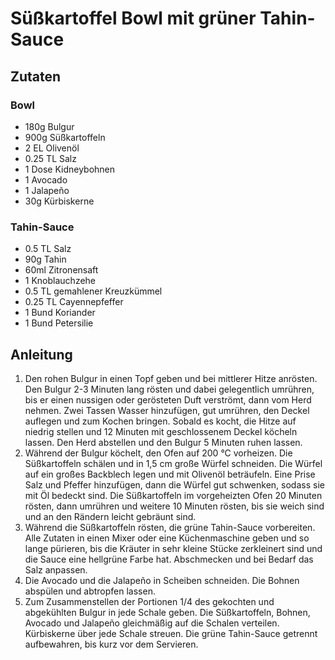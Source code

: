 # Süßkartoffel Bowl mit grüner Tahin-Sauce
## Zutaten
### Bowl
- 180g Bulgur
- 900g Süßkartoffeln
- 2 EL Olivenöl
- 0.25 TL Salz
- 1 Dose Kidneybohnen
- 1 Avocado
- 1 Jalapeño
- 30g Kürbiskerne

### Tahin-Sauce
- 0.5 TL Salz
- 90g Tahin
- 60ml Zitronensaft
- 1 Knoblauchzehe
- 0.5 TL gemahlener Kreuzkümmel
- 0.25 TL Cayennepfeffer
- 1 Bund Koriander
- 1 Bund Petersilie

## Anleitung
1. Den rohen Bulgur in einen Topf geben und bei mittlerer Hitze anrösten. Den Bulgur 2-3 Minuten lang rösten und dabei gelegentlich umrühren, bis er einen nussigen oder gerösteten Duft verströmt, dann vom Herd nehmen. Zwei Tassen Wasser hinzufügen, gut umrühren, den Deckel auflegen und zum Kochen bringen. Sobald es kocht, die Hitze auf niedrig stellen und 12 Minuten mit geschlossenem Deckel köcheln lassen. Den Herd abstellen und den Bulgur 5 Minuten ruhen lassen.
2. Während der Bulgur köchelt, den Ofen auf 200 °C vorheizen. Die Süßkartoffeln schälen und in 1,5 cm große Würfel schneiden. Die Würfel auf ein großes Backblech legen und mit Olivenöl beträufeln. Eine Prise Salz und Pfeffer hinzufügen, dann die Würfel gut schwenken, sodass sie mit Öl bedeckt sind. Die Süßkartoffeln im vorgeheizten Ofen 20 Minuten rösten, dann umrühren und weitere 10 Minuten rösten, bis sie weich sind und an den Rändern leicht gebräunt sind.
3. Während die Süßkartoffeln rösten, die grüne Tahin-Sauce vorbereiten. Alle Zutaten in einen Mixer oder eine Küchenmaschine geben und so lange pürieren, bis die Kräuter in sehr kleine Stücke zerkleinert sind und die Sauce eine hellgrüne Farbe hat. Abschmecken und bei Bedarf das Salz anpassen.
4. Die Avocado und die Jalapeño in Scheiben schneiden. Die Bohnen abspülen und abtropfen lassen.
5. Zum Zusammenstellen der Portionen 1/4 des gekochten und abgekühlten Bulgur in jede Schale geben. Die Süßkartoffeln, Bohnen, Avocado und Jalapeño gleichmäßig auf die Schalen verteilen. Kürbiskerne über jede Schale streuen. Die grüne Tahin-Sauce getrennt aufbewahren, bis kurz vor dem Servieren.

